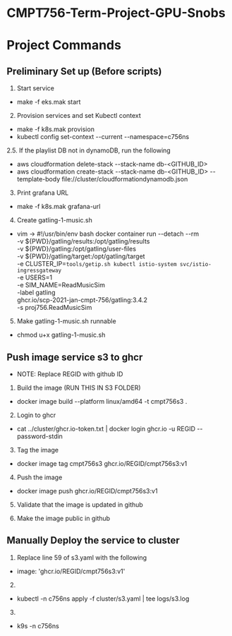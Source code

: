 # CMPT756-Term-Project-GPU-Snobs

# Project Commands

## Preliminary Set up (Before scripts)
1. Start service
  - make -f eks.mak start

2. Provision services and set Kubectl context
  - make -f k8s.mak provision
  - kubectl config set-context --current --namespace=c756ns

2.5. If the playlist DB not in dynamoDB, run the following
  - aws cloudformation delete-stack --stack-name db-<GITHUB_ID>
  - aws cloudformation create-stack --stack-name db-<GITHUB_ID> --template-body file://cluster/cloudformationdynamodb.json

3. Print grafana URL
  - make -f k8s.mak grafana-url

4. Create gatling-1-music.sh
  - vim -> 
    #!/usr/bin/env bash
    docker container run --detach --rm \
      -v ${PWD}/gatling/results:/opt/gatling/results \
      -v ${PWD}/gatling:/opt/gatling/user-files \
      -v ${PWD}/gatling/target:/opt/gatling/target \
      -e CLUSTER_IP=`tools/getip.sh kubectl istio-system svc/istio-ingressgateway` \
      -e USERS=1 \
      -e SIM_NAME=ReadMusicSim \
      -label gatling \
      ghcr.io/scp-2021-jan-cmpt-756/gatling:3.4.2 \
      -s proj756.ReadMusicSim

5. Make gatling-1-music.sh runnable
  - chmod u+x gatling-1-music.sh


## Push image service s3 to ghcr

- NOTE: Replace REGID with github ID

1. Build the image (RUN THIS IN S3 FOLDER)
  - docker image build --platform linux/amd64 -t cmpt756s3 .

2. Login to ghcr
  - cat ../cluster/ghcr.io-token.txt | docker login ghcr.io -u REGID --password-stdin

3. Tag the image
  - docker image tag cmpt756s3 ghcr.io/REGID/cmpt756s3:v1

4. Push the image
  - docker image push ghcr.io/REGID/cmpt756s3:v1

5. Validate that the image is updated in github

6. Make the image public in github

## Manually Deploy the service to cluster

1. Replace line 59 of s3.yaml with the following

  - image: 'ghcr.io/REGID/cmpt756s3:v1'

2. 
  - kubectl -n c756ns apply -f cluster/s3.yaml | tee logs/s3.log

3.
  - k9s -n c756ns